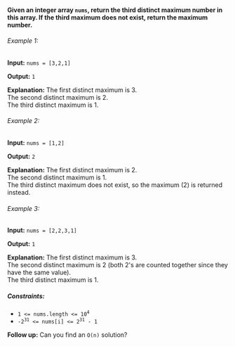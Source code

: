 <h4>Given an integer array <code>nums</code>, return the third distinct maximum number in this array. If the third maximum does not exist, return the maximum number.</h4>

<h6>Example 1:</h6>
<p><b>Input:</b> <code>nums = [3,2,1]</code></p>
<p><b>Output:</b> <code>1</code></p>
<p><b>Explanation:</b>
The first distinct maximum is 3.<br>
The second distinct maximum is 2.<br>
The third distinct maximum is 1.</p>

<h6>Example 2:</h6>
<p><b>Input:</b> <code>nums = [1,2]</code></p>
<p><b>Output:</b> <code>2</code></p>
<p><b>Explanation:</b>
The first distinct maximum is 2.<br>
The second distinct maximum is 1.<br>
The third distinct maximum does not exist, so the maximum (2) is returned instead.</p>

<h6>Example 3:</h6>
<p><b>Input:</b> <code>nums = [2,2,3,1]</code></p>
<p><b>Output:</b> <code>1</code></p>
<b>Explanation:</b>
The first distinct maximum is 3.<br>
The second distinct maximum is 2 (both 2's are counted together since they have the same value).<br>
The third distinct maximum is 1.</p>

<h5>Constraints:</h5>
<ul>
<li><code>1 <= nums.length <= 10<sup>4</sup></code></li>
<li><code>-2<sup>31</sup> <= nums[i] <= 2<sup>31</sup> - 1</code></li>
</ul>

<p><b>Follow up:</b> Can you find an <code>O(n)</code> solution?</p>
